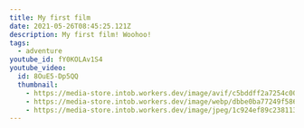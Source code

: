 ```yaml
---
title: My first film
date: 2021-05-26T08:45:25.121Z
description: My first film! Woohoo!
tags:
  - adventure
youtube_id: fY0KOLAv1S4
youtube_video:
  id: 8OuE5-Dp5QQ
  thumbnail:
    - https://media-store.intob.workers.dev/image/avif/c5bddff2a7254c00fe497b5cb4a18d8ca8fd3e04e048fb01fb2b8b259cb0ee17
    - https://media-store.intob.workers.dev/image/webp/dbbe0ba77249f58638ff6bfbf8b7e6974769c671bac1a33029229bb06c019d21
    - https://media-store.intob.workers.dev/image/jpeg/1c924ef89c238113933a2a1fee33163a759da3d798f9e5f3fa86adc42a2e4dd1
---
```

